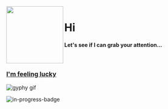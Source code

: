 <img align="left" height="150" src="https://user-images.githubusercontent.com/5083214/156877684-70d66b18-8bc3-46c2-8979-c2725767fd69.gif">

# Hi
#### Let's see if I can grab your attention...

<br/>

### [I'm feeling lucky](https://fct5mvs0s5.execute-api.us-east-2.amazonaws.com)
![gyphy gif](https://media2.giphy.com/media/peEIOIdJJtaQK3wbKc/giphy.gif?cid=bfae732239tv5klobxk8dmhsjohkv0i1z57ux1mq9z5337qn&rid=giphy.gif&ct=g)

![in-progress-badge](https://img.shields.io/badge/IN-PROGRESS-brightgreen)

